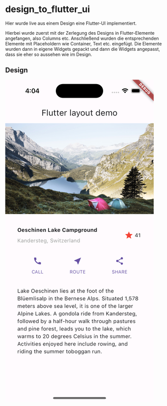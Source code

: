 # design_to_flutter_ui

Hier wurde live aus einem Design eine Flutter-UI implementiert.

Hierbei wurde zuerst mit der Zerlegung des Designs in Flutter-Elemente angefangen, also Columns etc.
Anschließend wurden die entsprechenden Elemente mit Placeholdern wie Container, Text etc. eingefügt.
Die Elemente wurden dann in eigene Widgets gepackt und dann die Widgets angepasst, dass sie eher so aussehen wie im Design.

## Design


![Design](design.png)